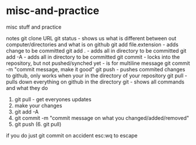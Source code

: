 # misc-and-practice
misc stuff and practice

notes
git clone URL
git status - shows us what is different between out computer/directories and what is on github
git add file.extension - adds change to be committed
git add . - adds all in directory to be committed
git add -A - adds all in directory to be committed
git commit - locks into the repository, but not pushed/synched yet - is for multiline message
git commit -m "commit message, make it good"
git push - pushes commited changes to github, only works when your in the directory of your repository
git pull - pulls down everything on github in the directory
git - shows all commands and what they do

1. git pull - get everyones updates
2. make your changes
3. git add -A
4. git commit -m "commit message on what you changed/added/removed"
5. git push
(6. git pull)

if you do just git commit on accident
esc:wq <enter> to escape